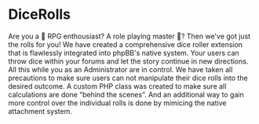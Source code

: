 # DiceRolls
Are you a :scroll: RPG enthousiast? A role playing master :prince:? Then we've got just the rolls for you! We have created a comprehensive dice roller extension that is flawlessly integrated into phpBB's native system. Your users can throw dice within your forums and let the story continue in new directions. All this while you as an Administrator are in control.  We have taken all precautions to make sure users can not manipulate their dice rolls into the desired outcome. A custom PHP class was created to make sure all calculations are done “behind the scenes”. And an additional way to gain more control over the individual rolls is done by mimicing the native attachment system.
